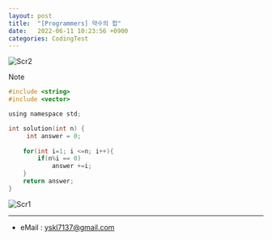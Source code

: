 ```yaml
---
layout: post
title:  "[Programmers] 약수의 합"
date:   2022-06-11 10:23:56 +0900
categories: CodingTest
---
```


![Scr2](/img/220611Scr2.png)

Note <br>

~~~ c
#include <string>
#include <vector>

using namespace std;

int solution(int n) {
     int answer = 0;
    
    for(int i=1; i <=n; i++){
        if(n%i == 0)
            answer +=i;
    }
    return answer;
}
~~~

![Scr1](/img/220611Scr1.png)

***
* eMail : <yskl7137@gmail.com>
